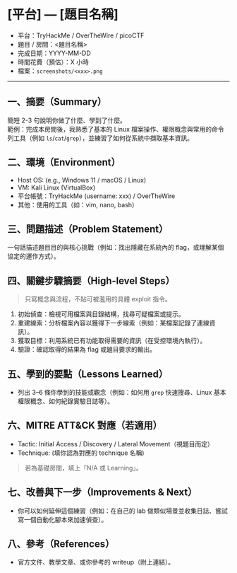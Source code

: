 # [平台] — [題目名稱]
- 平台：TryHackMe / OverTheWire / picoCTF
- 題目 / 房間：<題目名稱>
- 完成日期：YYYY-MM-DD
- 時間花費（預估）：X 小時
- 檔案：`screenshots/<xxx>.png`

---

## 一、摘要（Summary）
簡短 2-3 句說明你做了什麼、學到了什麼。  
範例：完成本房間後，我熟悉了基本的 Linux 檔案操作、權限概念與常用的命令列工具（例如 `ls`/`cat`/`grep`），並練習了如何從系統中擷取基本資訊。

## 二、環境（Environment）
- Host OS: (e.g., Windows 11 / macOS / Linux)
- VM: Kali Linux (VirtualBox)
- 平台帳號：TryHackMe (username: xxx) / OverTheWire
- 其他：使用的工具（如：vim, nano, bash）

## 三、問題描述（Problem Statement）
一句話描述題目目的與核心挑戰（例如：找出隱藏在系統內的 flag，或理解某個協定的運作方式）。

## 四、關鍵步驟摘要（High-level Steps）
> 只寫概念與流程，不貼可被濫用的具體 exploit 指令。
1. 初始偵查：檢視可用檔案與目錄結構，找尋可疑檔案或提示。  
2. 重建線索：分析檔案內容以獲得下一步線索（例如：某檔案記錄了連線資訊）。  
3. 獲取目標：利用系統已有功能取得需要的資訊（在受控環境內執行）。  
4. 驗證：確認取得的結果為 flag 或題目要求的輸出。

## 五、學到的要點（Lessons Learned）
- 列出 3–6 條你學到的技能或觀念（例如：如何用 `grep` 快速搜尋、Linux 基本權限概念、如何紀錄實驗日誌等）。

## 六、MITRE ATT&CK 對應（若適用）
- Tactic: Initial Access / Discovery / Lateral Movement（視題目而定）  
- Technique: (填你認為對應的 technique 名稱)  
> 若為基礎房間，填上「N/A 或 Learning」。

## 七、改善與下一步（Improvements & Next）
- 你可以如何延伸這個練習（例如：在自己的 lab 做類似場景並收集日誌、嘗試寫一個自動化腳本來加速偵查）。

## 八、參考（References）
- 官方文件、教學文章、或你參考的 writeup（附上連結）。
